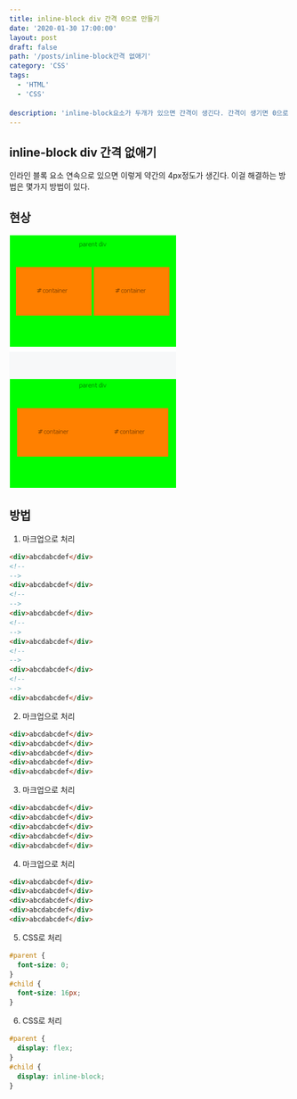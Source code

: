 ```yaml
---
title: inline-block div 간격 0으로 만들기
date: '2020-01-30 17:00:00'
layout: post
draft: false
path: '/posts/inline-block간격 없애기'
category: 'CSS'
tags:
  - 'HTML'
  - 'CSS'

description: 'inline-block요소가 두개가 있으면 간격이 생긴다. 간격이 생기면 0으로 만들어주고 디자인 시안을 보고 여백을 줘야하는데'
---
```


## inline-block div 간격 없애기

인라인 블록 요소 연속으로 있으면 이렇게 약간의 4px정도가 생긴다. 이걸 해결하는 방법은 몇가지 방법이 있다.

## 현상

![현상](./inline-block-gap.gif)

## 방법

1. 마크업으로 처리

```html
<div>abcdabcdef</div>
<!--
-->
<div>abcdabcdef</div>
<!--
-->
<div>abcdabcdef</div>
<!--
-->
<div>abcdabcdef</div>
<!--
-->
<div>abcdabcdef</div>
<!--
-->
<div>abcdabcdef</div>
```

2. 마크업으로 처리

```html
<div>abcdabcdef</div>
<div>abcdabcdef</div>
<div>abcdabcdef</div>
<div>abcdabcdef</div>
<div>abcdabcdef</div>
```

3. 마크업으로 처리

```html
<div>abcdabcdef</div>
<div>abcdabcdef</div>
<div>abcdabcdef</div>
<div>abcdabcdef</div>
<div>abcdabcdef</div>
```

4. 마크업으로 처리

```html
<div>abcdabcdef</div>
<div>abcdabcdef</div>
<div>abcdabcdef</div>
<div>abcdabcdef</div>
<div>abcdabcdef</div>
```

5. CSS로 처리

```css
#parent {
  font-size: 0;
}
#child {
  font-size: 16px;
}
```

6. CSS로 처리

```css
#parent {
  display: flex;
}
#child {
  display: inline-block;
}
```
